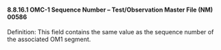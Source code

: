 #### 8.8.16.1 OMC-1 Sequence Number – Test/Observation Master File (NM) 00586

Definition: This field contains the same value as the sequence number of the associated OM1 segment.
